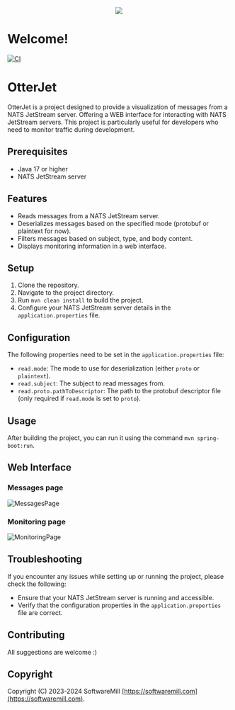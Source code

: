 <p align="center">
    <img src="docs/images/otterjet-logo.png?raw=true"/>
</p>

# Welcome!

[![CI](https://github.com/softwaremill/otterJet/workflows/CI/badge.svg)](https://github.com/softwaremill/otterJet/actions?query=workflow%3A%22CI%22)

# OtterJet

OtterJet is a project designed to provide a visualization of messages from a NATS JetStream server. Offering a WEB interface for interacting with NATS JetStream servers.
This project is particularly useful for developers who need to monitor traffic during development.

## Prerequisites

- Java 17 or higher
- NATS JetStream server

## Features

- Reads messages from a NATS JetStream server.
- Deserializes messages based on the specified mode (protobuf or plaintext for now).
- Filters messages based on subject, type, and body content.
- Displays monitoring information in a web interface.

## Setup

1. Clone the repository.
2. Navigate to the project directory.
3. Run `mvn clean install` to build the project.
4. Configure your NATS JetStream server details in the `application.properties` file.

## Configuration

The following properties need to be set in the `application.properties` file:

- `read.mode`: The mode to use for deserialization (either `proto` or `plaintext`).
- `read.subject`: The subject to read messages from.
- `read.proto.pathToDescriptor`: The path to the protobuf descriptor file (only required if `read.mode` is set to `proto`).

## Usage

After building the project, you can run it using the command `mvn spring-boot:run`.

## Web Interface

### Messages page
![MessagesPage](docs/images/messages-page.png)

### Monitoring page
![MonitoringPage](docs/images/monitoring-page.png)

## Troubleshooting

If you encounter any issues while setting up or running the project, please check the following:

- Ensure that your NATS JetStream server is running and accessible.
- Verify that the configuration properties in the `application.properties` file are correct.

## Contributing

All suggestions are welcome :)

## Copyright

Copyright (C) 2023-2024 SoftwareMill [https://softwaremill.com](https://softwaremill.com).